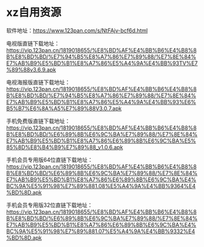 # xz自用资源

软件地址：https://www.123pan.com/s/NtFAjv-bcf6d.html

电视版直链下载地址：https://vip.123pan.cn/1819018655/%E8%BD%AF%E4%BB%B6%E4%B8%8B%E8%BD%BD/%E7%94%B5%E8%A7%86%E7%89%88/%E7%8E%84%E7%AB%B9%E5%BD%B1%E8%A7%86%E5%A4%9A%E4%BB%93TV%E7%89%88v3.6.9.apk


电视海报版直链下载地址：https://vip.123pan.cn/1819018655/%E8%BD%AF%E4%BB%B6%E4%B8%8B%E8%BD%BD/%E7%94%B5%E8%A7%86%E7%89%88/%E7%8E%84%E7%AB%B9%E5%BD%B1%E8%A7%86%E5%A4%9A%E4%BB%93%E6%B5%B7%E6%8A%A5%E7%89%88V3.0.7.apk


手机免费版直链下载地址：https://vip.123pan.cn/1819018655/%E8%BD%AF%E4%BB%B6%E4%B8%8B%E8%BD%BD/%E6%89%8B%E6%9C%BA%E7%89%88/%E7%8E%84%E7%AB%B9%E5%BD%B1%E8%A7%86%E6%89%8B%E6%9C%BA%E5%85%8D%E8%B4%B9%E7%89%88_v1.0.6.apk


手机会员专用版64位直链下载地址：https://vip.123pan.cn/1819018655/%E8%BD%AF%E4%BB%B6%E4%B8%8B%E8%BD%BD/%E6%89%8B%E6%9C%BA%E7%89%88/%E7%8E%84%E7%AB%B9%E5%BD%B1%E8%A7%86%E6%89%8B%E6%9C%BA%E4%BC%9A%E5%91%98%E7%89%881.08%E5%A4%9A%E4%BB%9364%E4%BD%8D.apk


手机会员专用版32位直链下载地址：https://vip.123pan.cn/1819018655/%E8%BD%AF%E4%BB%B6%E4%B8%8B%E8%BD%BD/%E6%89%8B%E6%9C%BA%E7%89%88/%E7%8E%84%E7%AB%B9%E5%BD%B1%E8%A7%86%E6%89%8B%E6%9C%BA%E4%BC%9A%E5%91%98%E7%89%881.07%E5%A4%9A%E4%BB%9332%E4%BD%8D.apk


